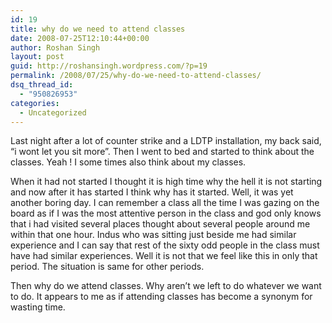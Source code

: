 ```yaml
---
id: 19
title: why do we need to attend classes
date: 2008-07-25T12:10:44+00:00
author: Roshan Singh
layout: post
guid: http://roshansingh.wordpress.com/?p=19
permalink: /2008/07/25/why-do-we-need-to-attend-classes/
dsq_thread_id:
  - "950826953"
categories:
  - Uncategorized
---
```

Last night after a lot of counter strike and a LDTP installation, my back said, &#8220;i wont let you sit more&#8221;. Then I went to bed and started to think about the classes. Yeah ! I some times also think about my classes.

When it had not started I thought it is high time why the hell it is not starting and now after it has started I think why has it started. Well, it was yet another boring day. I can remember a class all the time I was gazing on the board as if I was the most attentive person in the class and god only knows that i had visited several places thought about several people around me within that one hour. Indus who was sitting just beside me had similar experience and I can say that rest of the sixty odd people in the class must have had similar experiences. Well it is not that we feel like this in only that period. The situation is same for other periods.

Then why do we attend classes. Why aren&#8217;t we left to do whatever we want to do. It appears to me as if attending classes has become a synonym for wasting time.